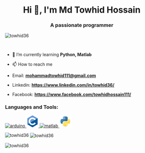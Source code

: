 <h1 align="center">Hi 👋, I'm Md Towhid Hossain</h1>
<h3 align="center">A passionate programmer</h3>

<p align="left"> <img src="https://komarev.com/ghpvc/?username=towhid36&label=Profile%20views&color=0e75b6&style=flat" alt="towhid36" /> </p>



<p align="left"> <a href="https://twitter.com/" target="blank"><img src="https://img.shields.io/twitter/follow/?logo=twitter&style=for-the-badge" alt="" /></a> </p>

- 🌱 I’m currently learning **Python, Matlab**

- 📫 How to reach me
- Email: **mohammadtowhid111@gmail.com**
- Linkedin: **https://www.linkedin.com/in/towhid36/**
- Facebook: **https://www.facebook.com/towhidhossain111/**


<p align="left">
</p>

<h3 align="left">Languages and Tools:</h3>
<p align="left"> <a href="https://www.arduino.cc/" target="_blank" rel="noreferrer"> <img src="https://cdn.worldvectorlogo.com/logos/arduino-1.svg" alt="arduino" width="40" height="40"/> </a> <a href="https://www.cprogramming.com/" target="_blank" rel="noreferrer"> <img src="https://raw.githubusercontent.com/devicons/devicon/master/icons/c/c-original.svg" alt="c" width="40" height="40"/> </a> <a href="https://www.mathworks.com/" target="_blank" rel="noreferrer"> <img src="https://upload.wikimedia.org/wikipedia/commons/2/21/Matlab_Logo.png" alt="matlab" width="40" height="40"/> </a> <a href="https://www.python.org" target="_blank" rel="noreferrer"> <img src="https://raw.githubusercontent.com/devicons/devicon/master/icons/python/python-original.svg" alt="python" width="40" height="40"/> </a> </p>

<p><img align="left" src="https://github-readme-stats.vercel.app/api/top-langs?username=towhid36&show_icons=true&locale=en&layout=compact" alt="towhid36" /></p>

<p>&nbsp;<img align="center" src="https://github-readme-stats.vercel.app/api?username=towhid36&show_icons=true&locale=en" alt="towhid36" /></p>

<p><img align="center" src="https://github-readme-streak-stats.herokuapp.com/?user=towhid36&" alt="towhid36" /></p>
